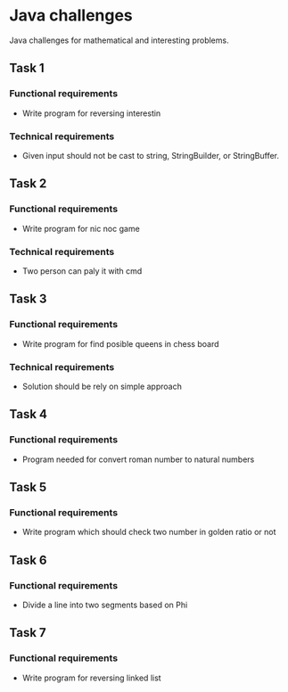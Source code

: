 # Java challenges
Java challenges for mathematical and interesting problems.

## Task 1
### Functional requirements
- Write program for reversing interestin
### Technical requirements
- Given input should not be cast to string, StringBuilder, or StringBuffer.

## Task 2
### Functional requirements
- Write program for nic noc game
### Technical requirements
- Two person can paly it with cmd

## Task 3
### Functional requirements
- Write program for find posible queens in chess board
### Technical requirements
- Solution should be rely on simple approach

## Task 4
### Functional requirements
- Program needed for convert roman number to natural numbers

## Task 5
### Functional requirements
- Write program which should check two number in golden ratio or not

## Task 6
### Functional requirements
- Divide a line into two segments based on Phi

## Task 7
### Functional requirements
- Write program for reversing linked list

